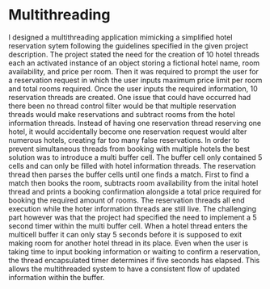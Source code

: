 # Multithreading
I designed a multithreading application mimicking a simplified hotel reservation sytem following the guidelines specified in the given project description. The project stated the need for the creation of 10 hotel threads each an activated instance of an object storing a fictional hotel name, room availability, and price per room. Then it was required to prompt the user for a reservation request in which the user inputs maximum price limit per room and total rooms required. Once the user inputs the required information, 10 reservation threads are created. One issue that could have occurred had there been no thread control filter would be that multiple reservation threads would make reservations and subtract rooms from the hotel information threads. Instead of having one reservation thread reserving one hotel, it would accidentally become one reservation request would alter numerous hotels, creating far too many false reservations. In order to prevent simultaneous threads from booking with multiple hotels the best solution was to introduce a multi buffer cell. The buffer cell only contained 5 cells and can only be filled with  hotel information threads. The reservation thread then parses the buffer cells until one finds a match. First to find a match then books the room, subtracts room availability from the inital hotel thread and prints a booking confirmation alongside a total price required for booking the required amount of rooms. The reservation threads all end execution while the hoter information threads are still live. The challenging part however was that the project had specified the need to implement a 5 second timer within the multi buffer cell. When a hotel thread enters the multicell buffer it can only stay 5 seconds before it is supposed to exit making room for another hotel thread in its place. Even when the user is taking time to input booking information or waiting to confirm a reservation, the thread encapsulated timer determines if five seconds has elapsed. This allows the multithreaded system to have a consistent flow of updated information within the buffer.
